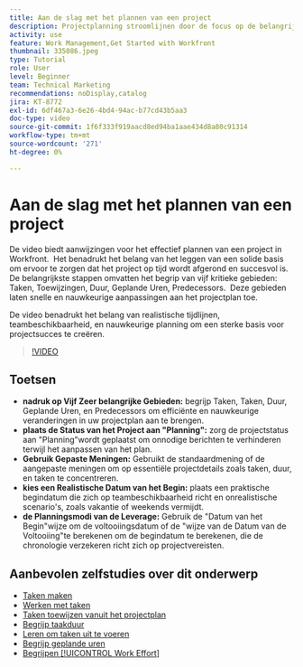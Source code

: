 ```yaml
---
title: Aan de slag met het plannen van een project
description: Projectplanning stroomlijnen door de focus op de belangrijkste velden te richten, de status in te stellen op "Planning" met de juiste weergaven, realistische begindatums te selecteren en planningsmodi te gebruiken voor nauwkeurige tijdlijnen.
activity: use
feature: Work Management,Get Started with Workfront
thumbnail: 335086.jpeg
type: Tutorial
role: User
level: Beginner
team: Technical Marketing
recommendations: noDisplay,catalog
jira: KT-8772
exl-id: 6df467a3-6e26-4bd4-94ac-b77cd43b5aa3
doc-type: video
source-git-commit: 1f6f333f919aacd8ed94ba1aae434d8a80c91314
workflow-type: tm+mt
source-wordcount: '271'
ht-degree: 0%

---
```


# Aan de slag met het plannen van een project

De video biedt aanwijzingen voor het effectief plannen van een project in Workfront. &#x200B; Het benadrukt het belang van het leggen van een solide basis om ervoor te zorgen dat het project op tijd wordt afgerond en succesvol is. &#x200B; De belangrijkste stappen omvatten het begrip van vijf kritieke gebieden: Taken, Toewijzingen, Duur, Geplande Uren, Predecessors. &#x200B; Deze gebieden laten snelle en nauwkeurige aanpassingen aan het projectplan toe. &#x200B;

De video benadrukt het belang van realistische tijdlijnen, teambeschikbaarheid, en nauwkeurige planning om een sterke basis voor projectsucces te creëren. &#x200B;

>[!VIDEO](https://video.tv.adobe.com/v/335086/?quality=12&learn=on&enablevpops)

## Toetsen

* **nadruk op Vijf Zeer belangrijke Gebieden:** begrijp Taken, Taken, Duur, Geplande Uren, en Predecessors om efficiënte en nauwkeurige veranderingen in uw projectplan aan te brengen. &#x200B;
* **plaats de Status van het Project aan &quot;Planning&quot;:** zorg de projectstatus aan &quot;Planning&quot;wordt geplaatst om onnodige berichten te verhinderen terwijl het aanpassen van het plan. &#x200B;
* **Gebruik Gepaste Meningen:** Gebruikt de standaardmening of de aangepaste meningen om op essentiële projectdetails zoals taken, duur, en taken te concentreren. &#x200B;
* **kies een Realistische Datum van het Begin:** plaats een praktische begindatum die zich op teambeschikbaarheid richt en onrealistische scenario&#39;s, zoals vakantie of weekends vermijdt. &#x200B;
* **de Planningsmodi van de Leverage:** Gebruik de &quot;Datum van het Begin&quot;wijze om de voltooiingsdatum of de &quot;wijze van de Datum van de Voltooiing&quot;te berekenen om de begindatum te berekenen, die de chronologie verzekeren richt zich op projectvereisten. &#x200B;



## Aanbevolen zelfstudies over dit onderwerp

* [Taken maken](/help/manage-work/tasks/how-to-create-tasks.md)
* [Werken met taken](/help/manage-work/tasks/work-with-tasks.md)
* [Taken toewijzen vanuit het projectplan](/help/manage-work/tasks/assign-tasks-from-the-project-plan.md)
* [Begrijp taakduur](/help/manage-work/tasks/understand-task-durations.md)
* [Leren om taken uit te voeren](/help/manage-work/tasks/learn-to-sequence-tasks.md)
* [Begrijp geplande uren](/help/manage-work/tasks/understand-planned-hours.md)
* [Begrijpen [!UICONTROL Work Effort]](/help/manage-work/tasks/understand-work-effort.md)
